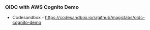 ### OIDC with AWS Cognito Demo

- Codesandbox - https://codesandbox.io/s/github/magiclabs/oidc-cognito-demo
